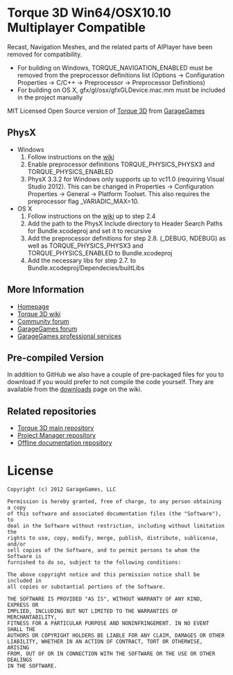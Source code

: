 # Torque 3D Win64/OSX10.10 Multiplayer Compatible

Recast, Navigation Meshes, and the related parts of AIPlayer have been removed for compatibility.

* For building on Windows, TORQUE_NAVIGATION_ENABLED must be removed from the preprocessor definitions list (Options -> Configuration Properties -> C/C++ -> Preprocessor -> Preprocessor Definitions)
* For building on OS X, gfx/gl/osx/gfxGLDevice.mac.mm must be included in the project manually

MIT Licensed Open Source version of [Torque 3D](http://torque3d.org) from [GarageGames](http://www.garagegames.com)

## PhysX

* Windows
    1. Follow instructions on the [wiki](http://wiki.torque3d.org/coder:physx-setup)
    2. Enable preprocessor definitions TORQUE_PHYSICS_PHYSX3 and TORQUE_PHYSICS_ENABLED
    3. PhysX 3.3.2 for Windows only supports up to vc11.0 (requiring Visual Studio 2012). This can be changed in Properties -> Configuration Properties -> General -> Platform Toolset. This also requires the preprocessor flag _VARIADIC_MAX=10.
* OS X
    1. Follow instructions on the [wiki](http://wiki.torque3d.org/coder:physx-setup) up to step 2.4
    2. Add the path to the PhysX Include directory to Header Search Paths for Bundle.xcodeproj and set it to recursive
    3. Add the preprocessor definitions for step 2.8. (_DEBUG, NDEBUG) as well as TORQUE_PHYSICS_PHYSX3 and TORQUE_PHYSICS_ENABLED to Bundle.xcodeproj
    4. Add the necessary libs for step 2.7. to Bundle.xcodeproj/Dependecies/builtLibs

## More Information

* [Homepage](http://torque3d.org)
* [Torque 3D wiki](http://wiki.torque3d.org)
* [Community forum](http://forums.torque3d.org)
* [GarageGames forum](http://www.garagegames.com/community/forums)
* [GarageGames professional services](http://services.garagegames.com/)

## Pre-compiled Version

In addition to GitHub we also have a couple of pre-packaged files for you to download if you would prefer to not compile the code yourself.
They are available from the [downloads](http://wiki.torque3d.org/main:downloads) page on the wiki.

## Related repositories

* [Torque 3D main repository](https://github.com/GarageGames/Torque3D)
* [Project Manager repository](https://github.com/GarageGames/Torque3D-ProjectManager)
* [Offline documentation repository](https://github.com/GarageGames/Torque3D-Documentation)

# License

    Copyright (c) 2012 GarageGames, LLC

    Permission is hereby granted, free of charge, to any person obtaining a copy
    of this software and associated documentation files (the "Software"), to
    deal in the Software without restriction, including without limitation the
    rights to use, copy, modify, merge, publish, distribute, sublicense, and/or
    sell copies of the Software, and to permit persons to whom the Software is
    furnished to do so, subject to the following conditions:
    
    The above copyright notice and this permission notice shall be included in
    all copies or substantial portions of the Software.
    
    THE SOFTWARE IS PROVIDED "AS IS", WITHOUT WARRANTY OF ANY KIND, EXPRESS OR
    IMPLIED, INCLUDING BUT NOT LIMITED TO THE WARRANTIES OF MERCHANTABILITY,
    FITNESS FOR A PARTICULAR PURPOSE AND NONINFRINGEMENT. IN NO EVENT SHALL THE
    AUTHORS OR COPYRIGHT HOLDERS BE LIABLE FOR ANY CLAIM, DAMAGES OR OTHER
    LIABILITY, WHETHER IN AN ACTION OF CONTRACT, TORT OR OTHERWISE, ARISING
    FROM, OUT OF OR IN CONNECTION WITH THE SOFTWARE OR THE USE OR OTHER DEALINGS
    IN THE SOFTWARE.
